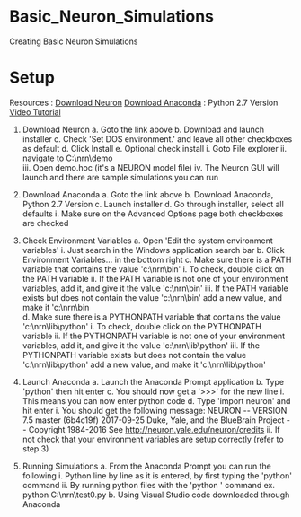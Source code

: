 # Basic_Neuron_Simulations
Creating Basic Neuron Simulations

Setup
=====
Resources : 
[Download Neuron](https://neuron.yale.edu/neuron/download)
[Download Anaconda](https://www.anaconda.com/download/) : Python 2.7 Version
[Video Tutorial](https://www.youtube.com/watch?v=jWjiPWG3DKY)

1. Download Neuron
  a. Goto the link above
  b. Download and launch installer
  c. Check 'Set DOS environment.' and leave all other checkboxes as default
  d. Click Install
  e. Optional check install
    i. Goto File explorer
    ii. navigate to C:\nrn\demo\
    iii. Open demo.hoc (it's a NEURON model file)
    iv. The Neuron GUI will launch and there are sample simulations you can run
    
2. Download Anaconda
  a. Goto the link above
  b. Download Anaconda, Python 2.7 Version
  c. Launch installer
  d. Go through installer, select all defaults
    i. Make sure on the Advanced Options page both checkboxes are checked
 
3. Check Environment Variables
  a. Open 'Edit the system environment variables'
    i. Just search in the Windows application search bar
  b. Click Environment Variables... in the bottom right
  c. Make sure there is a PATH variable that contains the value 'c:\nrn\bin'
    i. To check, double click on the PATH variable
    ii. If the PATH variable is not one of your environment variables, add it, 
          and give it the value 'c:\nrn\bin'
    iii. If the PATH variable exists but does not contain the value 'c:\nrn\bin' 
          add a new value, and make it 'c:\nrn\bin   
  d. Make sure there is a PYTHONPATH variable that contains the value 'c:\nrn\lib\python'
    i. To check, double click on the PYTHONPATH variable
    ii. If the PYTHONPATH variable is not one of your environment variables, add it, 
          and give it the value 'c:\nrn\lib\python'
    iii. If the PYTHONPATH variable exists but does not contain the value 
          'c:\nrn\lib\python' add a new value, and make it 'c:\nrn\lib\python'

4. Launch Anaconda
  a. Launch the Anaconda Prompt application
  b. Type 'python' then hit enter
  c. You should now get a '>>>' for the new line
    i. This means you can now enter python code
  d. Type 'import neuron' and hit enter
    i. You should get the following message:
      NEURON -- VERSION 7.5 master (6b4c19f) 2017-09-25
      Duke, Yale, and the BlueBrain Project -- Copyright 1984-2016
      See http://neuron.yale.edu/neuron/credits
    ii. If not check that your environment variables are setup correctly (refer to step 3)
  
5. Running Simulations
  a. From the Anaconda Prompt you can run the following
    i. Python line by line as it is entered, by first typing the 'python' command
    ii. By running python files with the 'python <insert path to file>' command
      ex. python C:\nrn\test0.py
  b. Using Visual Studio code downloaded through Anaconda
